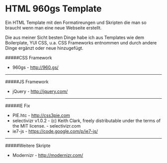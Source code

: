 HTML 960gs Template
===================

Ein HTML Template mit den Formatireungen und Skripten die man so braucht wenn man eine neue Webseite 
erstellt. 

Die aus meiner Sicht besten Dinge habe ich aus Templates wie dem Boilerplate, YUI CSS, u.a. CSS Frameworks entnommen 
und durch andere Dinge ergänzt oder neue hinzugefügt. 
 
#####CSS Framework
- 960gs - http://960.gs/

----------------------

#####JS Framework
- jQuery - http://jquery.com/

----------------------

#####IE Fix
- PIE.htc - http://css3pie.com
- selectivizr v1.0.2 - (c) Keith Clark, freely distributable under the terms of the MIT license. - selectivizr.com
- ie7-js - https://code.google.com/p/ie7-js/

----------------------

#####Weitere Skripte 
- Modernizr - http://modernizr.com/